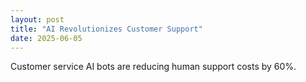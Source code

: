 ```yaml
---
layout: post
title: "AI Revolutionizes Customer Support"
date: 2025-06-05
---
```


Customer service AI bots are reducing human support costs by 60%.
